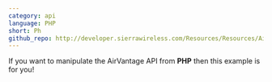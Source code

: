 ```yaml
---
category: api
language: PHP
short: Ph
github_repo: http://developer.sierrawireless.com/Resources/Resources/AirVantage/Educational_Documentation/Tutorial_AirVantage4_AWS_PHP_Sample.aspx
---
```


If you want to manipulate the AirVantage API from __PHP__ then this example is for you!